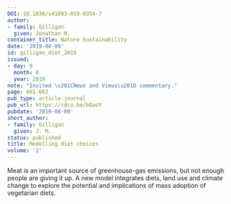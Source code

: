 ```yaml
---
DOI: 10.1038/s41893-019-0354-7
author:
- family: Gilligan
  given: Jonathan M.
container_title: Nature Sustainability
date: '2019-08-09'
id: gilligan_diet_2019
issued:
- day: 9
  month: 8
  year: 2019
note: "Invited \u201CNews and Views\u201D commentary."
page: 661-662
pub_type: article-journal
pub_url: https://rdcu.be/bOaoY
pubdate: '2019-08-09'
short_author:
- family: Gilligan
  given: J. M.
status: published
title: Modelling diet choices
volume: '2'
---
```

Meat is an important source of greenhouse-gas emissions, but not enough people are giving it up. A new model integrates diets, land use and climate change to explore the potential and implications of mass adoption of vegetarian diets.
